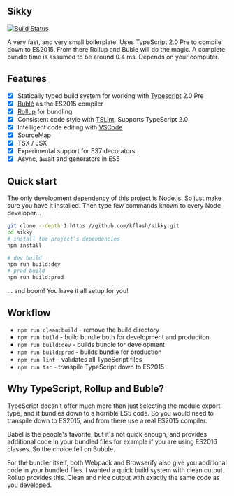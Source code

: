 ## Sikky

[![Build Status](https://travis-ci.org/Kflash/sikky.svg?branch=master)](https://travis-ci.org/Kflash/sikky)

A very fast, and very small boilerplate. Uses TypeScript 2.0 Pre to compile down to ES2015. From there Rollup and Buble will do the magic.
A complete bundle time is assumed to be around 0.4 ms. Depends on your computer.

## Features

- [x] Statically typed build system for working with [Typescript](https://www.typescriptlang.org/) 2.0 Pre
- [x] [Bublé](https://gitlab.com/Rich-Harris/buble) as the ES2015 compiler
- [x] [Rollup](http://rollupjs.org/) for bundling
- [x] Consistent code style with [TSLint](https://palantir.github.io/tslint/). Supports TypeScript 2.0 
- [x] Intelligent code editing with [VSCode](https://code.visualstudio.com/)
- [x] SourceMap
- [x] TSX / JSX
- [x] Experimental support for ES7 decorators.
- [x] Async, await and generators in ES5

## Quick start

The only development dependency of this project is [Node.js](https://nodejs.org/en/). So just make sure you have it installed. Then
type few commands known to every Node developer...

```bash
git clone --depth 1 https://github.com/kflash/sikky.git
cd sikky
# install the project's dependencies
npm install

# dev build
npm run build:dev
# prod build
npm run build:prod
```
... and boom! You have it all setup for you!

## Workflow

* `npm run clean:build` - remove the build directory
* `npm run build` - build bundle both for development and production
* `npm run build:dev` - builds bundle for development
* `npm run build:prod` - builds bundle for production
* `npm run lint` - validates all TypeScript files
* `npm run tsc` - transpile TypeScript down to ES2015

## Why TypeScript, Rollup and Buble?

TypeScript doesn't offer much more than just  selecting the module export type, and it bundles down to a horrible ES5 code. So you would need 
to transpile down to ES2015, and from there use a real ES2015 compiler.

Babel is the people's favorite, but it's not quick enough, and provides additional code in your bundled files for example if you are using ES2016 
classes. So the choice fell on Bubble.

For the bundler itself, both Webpack and Browserify also give you additional code in your bundled files. I wanted a quick build system with clean output. 
Rollup provides this. Clean and nice output with exactly the same code as you developed.